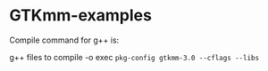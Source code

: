 # GTKmm-examples

Compile command for g++ is:

g++ files to compile -o exec `pkg-config gtkmm-3.0 --cflags --libs`
